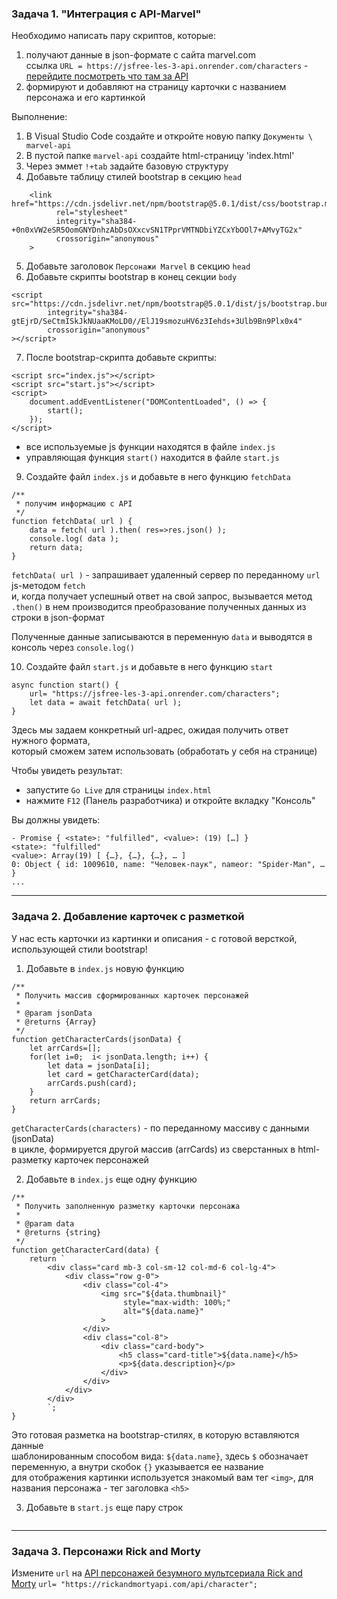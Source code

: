 ### Задача 1. "Интеграция с API-Marvel"

Необходимо написать пару скриптов, которые:
1. получают данные в json-формате с сайта marvel.com  
ссылка `URL = https://jsfree-les-3-api.onrender.com/characters` - [перейдите посмотреть что там за API](https://jsfree-les-3-api.onrender.com/characters)  
2. формируют и добавляют на страницу карточки с названием персонажа и его картинкой

Выполнение:
1. В Visual Studio Code создайте и откройте новую папку `Документы \ marvel-api`
2. В пустой папке `marvel-api` создайте html-страницу 'index.html'
3. Через эммет `!+tab` задайте базовую структуру
4. Добавьте тaблицу стилей bootstrap в секцию `head`
```
    <link href="https://cdn.jsdelivr.net/npm/bootstrap@5.0.1/dist/css/bootstrap.min.css"
          rel="stylesheet"
          integrity="sha384-+0n0xVW2eSR5OomGNYDnhzAbDsOXxcvSN1TPprVMTNDbiYZCxYbOOl7+AMvyTG2x"
          crossorigin="anonymous"
    >
```
5. Добавьте заголовок `Персонажи Marvel` в секцию `head`
6. Добавьте скрипты bootstrap в конец секции `body`
```
<script src="https://cdn.jsdelivr.net/npm/bootstrap@5.0.1/dist/js/bootstrap.bundle.min.js"
        integrity="sha384-gtEjrD/SeCtmISkJkNUaaKMoLD0//ElJ19smozuHV6z3Iehds+3Ulb9Bn9Plx0x4"
        crossorigin="anonymous"
></script>
```
7. После bootstrap-скрипта добавьте скрипты:
```
<script src="index.js"></script>
<script src="start.js"></script>
<script>
    document.addEventListener("DOMContentLoaded", () => {
        start();
    });
</script>
```
- все используемые js функции находятся в файле `index.js`  
- управляющая функция `start()` находится в файле `start.js`

9. Создайте файл `index.js` и добавьте в него функцию `fetchData`
```
/**
 * получим информацию с API
 */
function fetchData( url ) {
    data = fetch( url ).then( res=>res.json() );
    console.log( data );
    return data;
}
```
`fetchData( url )` - запрашивает удаленный сервер по переданному `url` js-методом `fetch`  
и, когда получает успешный ответ на свой запрос, вызывается метод `.then()`
в нем производится преобразование полученных данных из строки в json-формат

Полученные данные записываются в переменную `data` и выводятся в консоль через `console.log()`

10. Создайте файл `start.js` и добавьте в него функцию `start`
```
async function start() {   
    url= "https://jsfree-les-3-api.onrender.com/characters";
    let data = await fetchData( url );
}
```
Здесь мы задаем конкретный url-адрес, ожидая получить ответ нужного формата,  
который сможем затем использовать (обработать у себя на странице)  

Чтобы увидеть результат:
- запустите `Go Live` для страницы `index.html`  
- нажмите `F12` (Панель разработчика) и откройте вкладку "Консоль"
  
Вы должны увидеть:  
```
- Promise { <state>: "fulfilled", <value>: (19) […] }
​<state>: "fulfilled"
​<value>: Array(19) [ {…}, {…}, {…}, … ]
​​0: Object { id: 1009610, name: "Человек-паук", nameor: "Spider-Man", … }
...
```
<hr>

### Задача 2. Добавление карточек с разметкой

У нас есть карточки из картинки и описания - с готовой версткой, использующей стили bootstrap!

1. Добавьте в `index.js` новую функцию
```
/**
 * Получить массив сформированных карточек персонажей
 *
 * @param jsonData
 * @returns {Array}
 */
function getCharacterCards(jsonData) {
    let arrCards=[];
    for(let i=0;  i< jsonData.length; i++) {
        let data = jsonData[i];
        let card = getCharacterCard(data);
        arrCards.push(card);
    }
    return arrCards;
}
```
`getCharacterCards(characters)`  - по переданному массиву с данными (jsonData)   
в цикле, формируется другой массив (arrCards) из сверстанных в html-разметку карточек персонажей  

2. Добавьте в `index.js` еще одну функцию
```
/**
 * Получить заполненную разметку карточки персонажа
 *
 * @param data
 * @returns {string}
 */
function getCharacterCard(data) {
    return `
        <div class="card mb-3 col-sm-12 col-md-6 col-lg-4">
            <div class="row g-0">
                <div class="col-4">
                    <img src="${data.thumbnail}"
                         style="max-width: 100%;"
                         alt="${data.name}"
                    >
                </div>
                <div class="col-8">
                    <div class="card-body">
                        <h5 class="card-title">${data.name}</h5>
                        <p>${data.description}</p>
                    </div>
                </div>
            </div>
        </div>
        `;
}
```
Это готовая разметка на bootstrap-стилях, в которую вставляются данные  
шаблонированным способом вида: `${data.name}`, здесь `$` обозначает переменную, а внутри скобок `{}` указывается ее название  
для отображения картинки используется знакомый вам тег `<img>`, для названия персонажа - тег заголовка `<h5>`

3. Добавьте в `start.js` еще пару строк
```

```
<hr>


### Задача 3. Персонажи Rick and Morty

Измените `url` на [API персонажей безумного мультсериала Rick and Morty](https://rickandmortyapi.com/api/character)
`url= "https://rickandmortyapi.com/api/character";`
